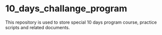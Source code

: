 # 10_days_challange_program
This repository is used to store special 10 days program course, practice scripts and related documents.  
